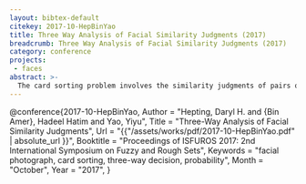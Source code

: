 ```yaml
---
layout: bibtex-default
citekey: 2017-10-HepBinYao
title: Three Way Analysis of Facial Similarity Judgments (2017)
breadcrumb: Three Way Analysis of Facial Similarity Judgments (2017)
category: conference
projects:
 - faces
abstract: >-
  The card sorting problem involves the similarity judgments of pairs of photos, taken from a set of photos, by a group of participants. Given the lack of an objective standard for judging similarity, different participants may be using different strategies in judging the similarity of photos. It could be very useful to identify and study these strategies. In this paper, we present a framework for three-way analysis of judgments of similarity. Based on judgments by the set of participants, we divide all pairs of photos into three classes: a set of similar pairs that are judged by at least 60% of participants as similar; a set of dissimilar pairs that are judged by at least 60% of participants as dissimilar; and a set of undecidable pairs that have conflicting judgments. A more refined three-way classification method is also suggested based on a quantitative description of the quality of similarity judgments. The classification in terms of three classes provides an effective method to examine the notions of similarity, dissimilarity, and disagreement.
---
```

@conference{2017-10-HepBinYao,
	Author =  "Hepting, Daryl H. and {Bin Amer}, Hadeel Hatim and Yao, Yiyu",
	Title =  "Three-Way Analysis of Facial Similarity Judgments",
	Url = \"{{"/assets/works/pdf/2017-10-HepBinYao.pdf" | absolute_url }}\",
	Booktitle =  "Proceedings of ISFUROS 2017: 2nd International Symposium on Fuzzy and Rough Sets",
	Keywords =  "facial photograph, card sorting, three-way decision, probability",
	Month =  "October",
	Year =  "2017",
}
